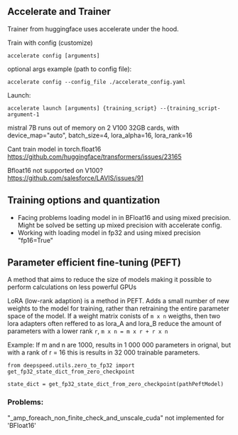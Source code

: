 ## Accelerate and Trainer


Trainer from huggingface uses accelerate under the hood. 


Train with config (customize) 

```
accelerate config [arguments]
```

optional args example (path to config file):
```
accelerate config --config_file ./accelerate_config.yaml
```

Launch: 

```
accelerate launch [arguments] {training_script} --{training_script-argument-1
```


mistral 7B runs out of memory on 2 V100 32GB cards, with device_map="auto", batch_size=4, lora_alpha=16, lora_rank=16

Cant train model in torch.float16
https://github.com/huggingface/transformers/issues/23165


Bfloat16 not supported on V100? 
https://github.com/salesforce/LAVIS/issues/91


## Training options and quantization 

- Facing problems loading model in in BFloat16 and using mixed precision. Might be solved be setting up mixed precision with accelerate config. 
- Working with loading model in fp32 and using mixed precision "fp16=True"



## Parameter efficient fine-tuning (PEFT)

A method that aims to reduce the size of models making it possible to perform calculations on less powerful GPUs

LoRA (low-rank adaption) is a method in PEFT. Adds a small number of new weights to the model for training, rather than retraining the entire parameter space of the model. If a weight matrix conists of `m x n` weigths, then two lora adapters often reffered to as lora_A and lora_B reduce the amount of parameters with a lower rank `r`, `m x n = m x r + r x n`

Example: 
If m and n are 1000, results in 1 000 000 parameters in orignal, but with a rank of r = 16 this is results in 32 000 trainable parameters. 

```
from deepspeed.utils.zero_to_fp32 import get_fp32_state_dict_from_zero_checkpoint

state_dict = get_fp32_state_dict_from_zero_checkpoint(pathPeftModel)
```



### Problems: 

"_amp_foreach_non_finite_check_and_unscale_cuda" not implemented for 'BFloat16'
